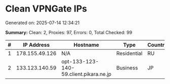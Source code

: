# Clean VPNGate IPs
Generated on: 2025-07-14 12:34:21

**Summary:** Clean: 2, Proxies: 97, Errors: 0, Total Checked: 99

| # | IP Address | Hostname | Type | Country | Provider |
|---|------------|----------|------|---------|----------|
| 1 | 178.155.49.126 | N/A | Residential | RU | MTS PJSC |
| 2 | 133.123.140.59 | opt-133-123-140-59.client.pikara.ne.jp | Business | JP | STNet, Incorporated |
